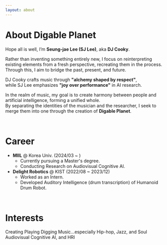 ```yaml
---
layout: about 
---
```


# About Digable Planet
Hope all is well, I’m **Seung-jae Lee (SJ Lee)**, aka **DJ Cooky**.

Rather than inventing something entirely new, I focus on reinterpreting existing elements from a fresh perspective, recreating them in the process.
Through this, I aim to bridge the past, present, and future.

DJ Cooky crafts music through **"alchemy shaped by respect"**,  
while SJ Lee emphasizes **"joy over performance"** in AI research.

In the realm of music, my goal is to create harmony between people and artificial intelligence, forming a unified whole.  
By separating the identities of the musician and the researcher, I seek to merge them into one through the creation of **Digable Planet**.

<br/>

# Career
* **MIIL** @ Korea Univ. (2024/03 ~ )
  * Currently pursuing a Master's degree.
  * Conducting Research on Audiovisual Cognitive AI.
* **Delight Robotics** @ KIST (2022/08 ~ 2023/12)
  * Worked as an Intern.
  * Developed Auditory Intelligence (drum transcription) of Humanoid Drum Robot.
  


<br/>

# Interests
Creating Playing Digging Music...especially Hip-hop, Jazz, and Soul  
Audiovisual Cognitive AI, and HRI
